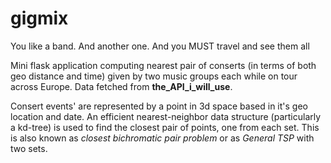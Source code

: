# gigmix 
You like a band. And another one. And you MUST travel and see them all

Mini flask application computing nearest pair of conserts (in terms of both geo distance and time) given by two music groups each while on tour across Europe. Data fetched from **the_API_i_will_use**. 

Consert events' are represented by a point in 3d space based in it's geo location and date. An efficient nearest-neighbor data structure (particularly a kd-tree) is used to find the closest pair of points, one from each set. This is also known as *closest bichromatic pair problem* or as *General TSP* with two sets.
